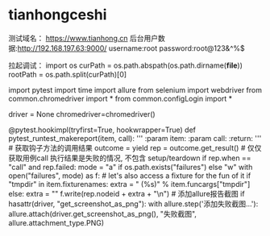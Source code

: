 # tianhongceshi

测试域名：
https://www.tianhong.cn
后台用户数据:http://192.168.197.63:9000/
username:root
password:root@123&^%$

拉起调试：
import os
curPath = os.path.abspath(os.path.dirname(__file__))
rootPath = os.path.split(curPath)[0]

import pytest
import time
import allure
from selenium import webdriver
from common.chromedriver import *
from common.configLogin import *

driver = None
chromedriver=chromedriver()


@pytest.hookimpl(tryfirst=True, hookwrapper=True)
def pytest_runtest_makereport(item, call):
    '''
    :param item:
    :param call:
    :return:
    '''
    # 获取钩子方法的调用结果
    outcome = yield
    rep = outcome.get_result()
    # 仅仅获取用例call 执行结果是失败的情况, 不包含 setup/teardown
    if rep.when == "call" and rep.failed:
        mode = "a" if os.path.exists("failures") else "w"
        with open("failures", mode) as f:
            # let's also access a fixture for the fun of it
            if "tmpdir" in item.fixturenames:
                extra = " (%s)" % item.funcargs["tmpdir"]
            else:
                extra = ""
            f.write(rep.nodeid + extra + "\n")
        # 添加allure报告截图
        if hasattr(driver, "get_screenshot_as_png"):
            with allure.step('添加失败截图...'):
                allure.attach(driver.get_screenshot_as_png(), "失败截图", allure.attachment_type.PNG)


